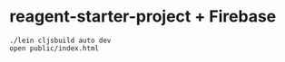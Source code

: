 reagent-starter-project + Firebase
=======================


```
./lein cljsbuild auto dev
open public/index.html
```
